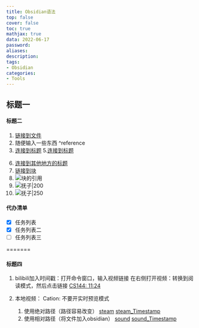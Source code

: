```yaml
---
title: Obsidian语法
top: false
cover: false
toc: true
mathjax: true
data: 2022-06-17
password:
aliases: 
description:
tags:
- Obsidian
categories:
- Tools
---
```


## 标题一
#### 标题二
1. [链接到文件](obsidian语法.md)
2. 随便输入一些东西
^reference
4. [连接到标题](#标题一)
5.[连接到标题](#标题一)
<!-- more -->
6. [连接到其他地方的标题](../../Computer%20Science/Algorithm/Algorithm.md#Arrays)
6. [链接到块](#^reference)
7. ![块的引用](#^reference)
8. ![抚子|200](zob-source/image/抚子!200.png)
9. ![抚子|250](zob-source/image/抚子!250.jpg)


#### 代办清单
- [x] 任务列表
- [x] 任务列表二
- [ ] 任务列表三

=======

#### 标题四
1. bilibili加入时间戳：打开命令窗口，输入视频链接
   在右侧打开视频：转换到阅读模式，然后点击链接
   [CS144: 11:24](https://www.bilibili.com/video/BV1mM4y1P73r?p=2#t=684.577064)

2. 本地视频：
   Cation: 不要开实时预览模式
   
   1. 使用绝对路径（路径容易改变）
   [steam](file:///D:\ALearning\Obsidian\zob-source\video\steam.mp4)
   [steam_Timestamp](file:///D:\ALearning\Obsidian\zob-source\video\steam.mp4#t=134)
   2. 使用相对路径（将文件加入obsidian）
      [sound](../../../zob-source/video/steam.mp4)
      [sound_Timestamp](../../../zob-source/video/steam.mp4#t=134)



